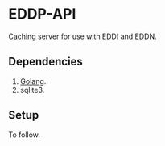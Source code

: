 # EDDP-API
Caching server for use with EDDI and EDDN.

## Dependencies

1. [Golang](https://golang.org/dl/).
2. sqlite3.

## Setup

To follow.
